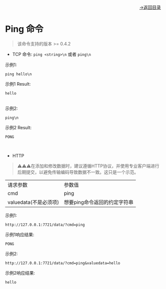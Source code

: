 [<p align="right">->返回目录</p>](../0.directory.md)  

# Ping 命令  

>该命令支持的版本 >= 0.4.2

* TCP
命令: `ping <string>\n` 或者 `ping\n`  

示例1:  

~~~shell
ping hello\n
~~~

示例1 Result:  
~~~shell
hello
~~~

<br>
示例2:

~~~shell
ping\n
~~~

示例2 Result:  
~~~shell
PONG
~~~
<br>

* HTTP
>⚠⚠⚠在添加和修改数据时，建议遵循HTTP协议，并使用专业客户端进行后期提交，以避免传输编码导致数据不一致。这只是一个示范。  

<table>
    <tr>
        <td>请求参数</td>
        <td>参数值</td>
    </tr>
    <tr>
        <td>cmd</td>
        <td>ping</td>
    </tr>
    <tr>
        <td>valuedata(不是必须项)</td>
        <td>想要ping命令返回的约定字符串</td>
    </tr> 
</table> 

示例1:  

~~~shell
http://127.0.0.1:7721/data/?cmd=ping
~~~

示例1响应结果:  
~~~shell  
PONG
~~~  


示例2:  
~~~shell  
http://127.0.0.1:7721/data/?cmd=ping&valuedata=hello
~~~  

示例2响应结果:  
~~~shell  
hello
~~~  

<br>